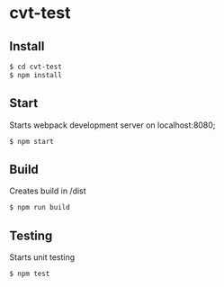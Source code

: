 # cvt-test
## Install

```bash
$ cd cvt-test
$ npm install
```

## Start

Starts webpack development server on localhost:8080;
```bash
$ npm start
```
## Build

Creates build in /dist
```bash
$ npm run build
```

## Testing

Starts unit testing
```bash
$ npm test
```
